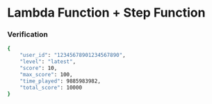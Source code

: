 # Lambda Function + Step Function

### Verification

```bash
{
    "user_id": "12345678901234567890",
    "level": "latest",
    "score": 10,
    "max_score": 100,
    "time_played": 9885983982,
    "total_score": 10000
}
```